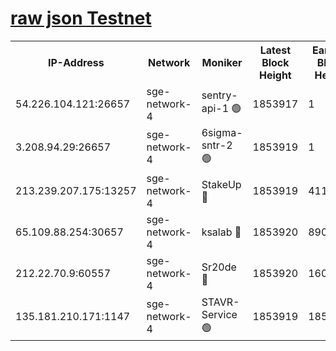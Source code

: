 
[raw json Testnet](https://rpc-check.sget.stavr.tech/sget/rpc-sget-result.json)
=


<table><tr><th>IP-Address</th><th>Network</th><th>Moniker</th><th>Latest Block Height</th><th>Earliest Block Height</th><th>Catching Up</th><th>Tx Index</th><th>Voting Power</th><th>Scan Time</th></tr><tr><td>54.226.104.121:26657</td><td>sge-network-4</td><td>sentry-api-1 🟢</td><td>1853917</td><td>1</td><td>False</td><td>on</td><td>0</td><td>2024-03-04T14:07:15.225797168UTC</td></tr><tr><td>3.208.94.29:26657</td><td>sge-network-4</td><td>6sigma-sntr-2 🟢</td><td>1853919</td><td>1</td><td>False</td><td>on</td><td>0</td><td>2024-03-04T14:07:24.500645898UTC</td></tr><tr><td>213.239.207.175:13257</td><td>sge-network-4</td><td>StakeUp 🔴</td><td>1853919</td><td>411001</td><td>False</td><td>off</td><td>100</td><td>2024-03-04T14:07:23.590591473UTC</td></tr><tr><td>65.109.88.254:30657</td><td>sge-network-4</td><td>ksalab 🔴</td><td>1853920</td><td>890001</td><td>False</td><td>off</td><td>2733</td><td>2024-03-04T14:07:28.885440574UTC</td></tr><tr><td>212.22.70.9:60557</td><td>sge-network-4</td><td>Sr20de 🔴</td><td>1853920</td><td>1608978</td><td>False</td><td>on</td><td>104</td><td>2024-03-04T14:07:31.316256405UTC</td></tr><tr><td>135.181.210.171:1147</td><td>sge-network-4</td><td>STAVR-Service 🟢</td><td>1853919</td><td>1850001</td><td>False</td><td>on</td><td>0</td><td>2024-03-04T14:07:23.897975498UTC</td></tr></table>
